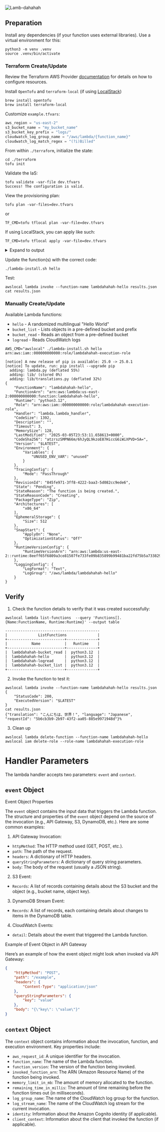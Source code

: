 ![Lamb-dahahah](./header.webp "Lamb-dahahah")

## Preparation

Install any dependencies (if your function uses external libraries). Use a virtual environment for this:

```
python3 -m venv .venv
source .venv/bin/activate
```

### Terraform Create/Update

Review the Terraform AWS Provider [documentation](https://registry.terraform.io/providers/hashicorp/aws/latest/docs) for details on how to configure resources.

Install `OpenTofu` and `terraform-local` (if using [LocalStack](https://www.localstack.cloud/))
```shell
brew install opentofu
brew install terraform-local
```

Customize `example.tfvars`:
```terraform
aws_region = "us-east-2"
s3_bucket_name = "my_bucket_name"
s3_bucket_key_prefix = "logs/"
cloudwatch_log_group_name = "/aws/lambda/{function_name}"
cloudwatch_log_match_regex = "(?i)Billed"
```

From within `./terraform`, initialize the state:
```shell
cd ./terraform
tofu init
```

Validate the IaS:
```shell
tofu validate -var-file dev.tfvars
Success! The configuration is valid.
```

View the provisioning plan:
```shell
tofu plan -var-files=dev.tfvars
```

or 

```shell
TF_CMD=tofu tflocal plan -var-file=dev.tfvars
```

If using LocalStack, you can apply like such:
```shell
TF_CMD=tofu tflocal apply -var-file=dev.tfvars
```

<details>
  <summary>Expand to output</summary>

```shell
module.lambdas.data.archive_file.lambda_zip: Reading...
module.lambdas.data.archive_file.lambda_zip: Read complete after 0s [id=9e3a86ffbe84d62d4991d3ec98129bc938f30eac]

OpenTofu used the selected providers to generate the following execution plan. Resource actions are indicated with the following symbols:
  + create

OpenTofu will perform the following actions:

  # module.iam_roles.aws_iam_role.lambda_role will be created
  + resource "aws_iam_role" "lambda_role" {
      + arn                   = (known after apply)
      + assume_role_policy    = jsonencode(
            {
              + Statement = [
                  + {
                      + Action    = "sts:AssumeRole"
                      + Effect    = "Allow"
                      + Principal = {
                          + Service = "lambda.amazonaws.com"
                        }
                    },
                ]
              + Version   = "2012-10-17"
            }
        )
      + create_date           = (known after apply)
      + force_detach_policies = false
      + id                    = (known after apply)
      + managed_policy_arns   = (known after apply)
      + max_session_duration  = 3600
      + name                  = "portfolio-lambdahahah-lambda-role"
      + name_prefix           = (known after apply)
      + path                  = "/"
      + tags                  = {
          + "App"         = "Lambdahahah"
          + "AppGroup"    = "Portfolio"
          + "Environment" = "dev"
          + "Owner"       = "John Manko"
          + "Repo"        = "lamb-dahahah"
        }
      + tags_all              = {
          + "App"         = "Lambdahahah"
          + "AppGroup"    = "Portfolio"
          + "Environment" = "dev"
          + "Owner"       = "John Manko"
          + "Repo"        = "lamb-dahahah"
        }
      + unique_id             = (known after apply)

      + inline_policy (known after apply)
    }

  # module.lambdas.module.bucket_list_lambda.aws_lambda_function.lambda_function will be created
  + resource "aws_lambda_function" "lambda_function" {
      + architectures                  = (known after apply)
      + arn                            = (known after apply)
      + code_sha256                    = (known after apply)
      + filename                       = "./lambda.zip"
      + function_name                  = "lambdahahah-bucket_list"
      + handler                        = "lambda.lambda_handler"
      + id                             = (known after apply)
      + invoke_arn                     = (known after apply)
      + last_modified                  = (known after apply)
      + memory_size                    = 128
      + package_type                   = "Zip"
      + publish                        = false
      + qualified_arn                  = (known after apply)
      + qualified_invoke_arn           = (known after apply)
      + reserved_concurrent_executions = -1
      + role                           = (known after apply)
      + runtime                        = "python3.12"
      + signing_job_arn                = (known after apply)
      + signing_profile_version_arn    = (known after apply)
      + skip_destroy                   = false
      + source_code_hash               = "o9Q3GTobgPf881UpTgn33oi65MnFCYZjG0ZcSDZ0xm4="
      + source_code_size               = (known after apply)
      + tags                           = {
          + "App"         = "Lambdahahah"
          + "AppGroup"    = "Portfolio"
          + "Environment" = "dev"
          + "Owner"       = "John Manko"
          + "Repo"        = "lamb-dahahah"
        }
      + tags_all                       = {
          + "App"         = "Lambdahahah"
          + "AppGroup"    = "Portfolio"
          + "Environment" = "dev"
          + "Owner"       = "John Manko"
          + "Repo"        = "lamb-dahahah"
        }
      + timeout                        = 3
      + version                        = (known after apply)

      + environment {
          + variables = {
              + "BUCKET_KEY_PREFIX" = "logs/"
              + "BUCKET_NAME"       = "com.johnmanko.portfolio.lambdahahah"
            }
        }

      + ephemeral_storage (known after apply)

      + logging_config (known after apply)

      + tracing_config (known after apply)
    }

  # module.lambdas.module.bucket_read_lambda.aws_lambda_function.lambda_function will be created
  + resource "aws_lambda_function" "lambda_function" {
      + architectures                  = (known after apply)
      + arn                            = (known after apply)
      + code_sha256                    = (known after apply)
      + filename                       = "./lambda.zip"
      + function_name                  = "lambdahahah-bucket_read"
      + handler                        = "lambda.lambda_handler"
      + id                             = (known after apply)
      + invoke_arn                     = (known after apply)
      + last_modified                  = (known after apply)
      + memory_size                    = 128
      + package_type                   = "Zip"
      + publish                        = false
      + qualified_arn                  = (known after apply)
      + qualified_invoke_arn           = (known after apply)
      + reserved_concurrent_executions = -1
      + role                           = (known after apply)
      + runtime                        = "python3.12"
      + signing_job_arn                = (known after apply)
      + signing_profile_version_arn    = (known after apply)
      + skip_destroy                   = false
      + source_code_hash               = "o9Q3GTobgPf881UpTgn33oi65MnFCYZjG0ZcSDZ0xm4="
      + source_code_size               = (known after apply)
      + tags                           = {
          + "App"         = "Lambdahahah"
          + "AppGroup"    = "Portfolio"
          + "Environment" = "dev"
          + "Owner"       = "John Manko"
          + "Repo"        = "lamb-dahahah"
        }
      + tags_all                       = {
          + "App"         = "Lambdahahah"
          + "AppGroup"    = "Portfolio"
          + "Environment" = "dev"
          + "Owner"       = "John Manko"
          + "Repo"        = "lamb-dahahah"
        }
      + timeout                        = 3
      + version                        = (known after apply)

      + environment {
          + variables = {
              + "BUCKET_NAME" = "com.johnmanko.portfolio.lambdahahah"
            }
        }

      + ephemeral_storage (known after apply)

      + logging_config (known after apply)

      + tracing_config (known after apply)
    }

  # module.lambdas.module.hello_lambda.aws_lambda_function.lambda_function will be created
  + resource "aws_lambda_function" "lambda_function" {
      + architectures                  = (known after apply)
      + arn                            = (known after apply)
      + code_sha256                    = (known after apply)
      + filename                       = "./lambda.zip"
      + function_name                  = "lambdahahah-hello"
      + handler                        = "lambda.lambda_handler"
      + id                             = (known after apply)
      + invoke_arn                     = (known after apply)
      + last_modified                  = (known after apply)
      + memory_size                    = 128
      + package_type                   = "Zip"
      + publish                        = false
      + qualified_arn                  = (known after apply)
      + qualified_invoke_arn           = (known after apply)
      + reserved_concurrent_executions = -1
      + role                           = (known after apply)
      + runtime                        = "python3.12"
      + signing_job_arn                = (known after apply)
      + signing_profile_version_arn    = (known after apply)
      + skip_destroy                   = false
      + source_code_hash               = "o9Q3GTobgPf881UpTgn33oi65MnFCYZjG0ZcSDZ0xm4="
      + source_code_size               = (known after apply)
      + tags                           = {
          + "App"         = "Lambdahahah"
          + "AppGroup"    = "Portfolio"
          + "Environment" = "dev"
          + "Owner"       = "John Manko"
          + "Repo"        = "lamb-dahahah"
        }
      + tags_all                       = {
          + "App"         = "Lambdahahah"
          + "AppGroup"    = "Portfolio"
          + "Environment" = "dev"
          + "Owner"       = "John Manko"
          + "Repo"        = "lamb-dahahah"
        }
      + timeout                        = 3
      + version                        = (known after apply)

      + environment {
          + variables = {
              + "NOT_USED" = "NOT_USED"
            }
        }

      + ephemeral_storage (known after apply)

      + logging_config (known after apply)

      + tracing_config (known after apply)
    }

  # module.lambdas.module.logread_lambda.aws_lambda_function.lambda_function will be created
  + resource "aws_lambda_function" "lambda_function" {
      + architectures                  = (known after apply)
      + arn                            = (known after apply)
      + code_sha256                    = (known after apply)
      + filename                       = "./lambda.zip"
      + function_name                  = "lambdahahah-logread"
      + handler                        = "lambda.lambda_handler"
      + id                             = (known after apply)
      + invoke_arn                     = (known after apply)
      + last_modified                  = (known after apply)
      + memory_size                    = 128
      + package_type                   = "Zip"
      + publish                        = false
      + qualified_arn                  = (known after apply)
      + qualified_invoke_arn           = (known after apply)
      + reserved_concurrent_executions = -1
      + role                           = (known after apply)
      + runtime                        = "python3.12"
      + signing_job_arn                = (known after apply)
      + signing_profile_version_arn    = (known after apply)
      + skip_destroy                   = false
      + source_code_hash               = "o9Q3GTobgPf881UpTgn33oi65MnFCYZjG0ZcSDZ0xm4="
      + source_code_size               = (known after apply)
      + tags                           = {
          + "App"         = "Lambdahahah"
          + "AppGroup"    = "Portfolio"
          + "Environment" = "dev"
          + "Owner"       = "John Manko"
          + "Repo"        = "lamb-dahahah"
        }
      + tags_all                       = {
          + "App"         = "Lambdahahah"
          + "AppGroup"    = "Portfolio"
          + "Environment" = "dev"
          + "Owner"       = "John Manko"
          + "Repo"        = "lamb-dahahah"
        }
      + timeout                        = 3
      + version                        = (known after apply)

      + environment {
          + variables = {
              + "LOG_GROUP_NAME" = "/aws/lambda/lambdahahah_hello"
              + "REGEX_PATTERN"  = "(?i)Billed"
            }
        }

      + ephemeral_storage (known after apply)

      + logging_config (known after apply)

      + tracing_config (known after apply)
    }

Plan: 5 to add, 0 to change, 0 to destroy.

Changes to Outputs:
  + lambda_bucket_list_lambda_function_arn  = (known after apply)
  + lambda_bucket_list_lambda_function_name = "lambdahahah-bucket_list"
  + lambda_bucket_read_lambda_function_arn  = (known after apply)
  + lambda_bucket_read_lambda_function_name = "lambdahahah-bucket_read"
  + lambda_hello_lambda_function_arn        = (known after apply)
  + lambda_hello_lambda_function_name       = "lambdahahah-hello"
  + lambda_logread_lambda_function_arn      = (known after apply)
  + lambda_logread_lambda_function_name     = "lambdahahah-logread"
  + lambda_role_arn                         = (known after apply)

Do you want to perform these actions?
  OpenTofu will perform the actions described above.
  Only 'yes' will be accepted to approve.

  Enter a value: yes 

module.iam_roles.aws_iam_role.lambda_role: Creating...
module.iam_roles.aws_iam_role.lambda_role: Creation complete after 0s [id=portfolio-lambdahahah-lambda-role]
module.lambdas.module.hello_lambda.aws_lambda_function.lambda_function: Creating...
module.lambdas.module.logread_lambda.aws_lambda_function.lambda_function: Creating...
module.lambdas.module.bucket_list_lambda.aws_lambda_function.lambda_function: Creating...
module.lambdas.module.bucket_read_lambda.aws_lambda_function.lambda_function: Creating...
module.lambdas.module.bucket_read_lambda.aws_lambda_function.lambda_function: Creation complete after 5s [id=lambdahahah-bucket_read]
module.lambdas.module.hello_lambda.aws_lambda_function.lambda_function: Still creating... [10s elapsed]
module.lambdas.module.logread_lambda.aws_lambda_function.lambda_function: Still creating... [10s elapsed]
module.lambdas.module.bucket_list_lambda.aws_lambda_function.lambda_function: Still creating... [10s elapsed]
module.lambdas.module.hello_lambda.aws_lambda_function.lambda_function: Creation complete after 10s [id=lambdahahah-hello]
module.lambdas.module.logread_lambda.aws_lambda_function.lambda_function: Creation complete after 16s [id=lambdahahah-logread]
module.lambdas.module.bucket_list_lambda.aws_lambda_function.lambda_function: Still creating... [20s elapsed]
module.lambdas.module.bucket_list_lambda.aws_lambda_function.lambda_function: Creation complete after 21s [id=lambdahahah-bucket_list]

Apply complete! Resources: 5 added, 0 changed, 0 destroyed.

Outputs:

lambda_bucket_list_lambda_function_arn = "arn:aws:lambda:us-east-2:000000000000:function:lambdahahah-bucket_list"
lambda_bucket_list_lambda_function_name = "lambdahahah-bucket_list"
lambda_bucket_read_lambda_function_arn = "arn:aws:lambda:us-east-2:000000000000:function:lambdahahah-bucket_read"
lambda_bucket_read_lambda_function_name = "lambdahahah-bucket_read"
lambda_hello_lambda_function_arn = "arn:aws:lambda:us-east-2:000000000000:function:lambdahahah-hello"
lambda_hello_lambda_function_name = "lambdahahah-hello"
lambda_logread_lambda_function_arn = "arn:aws:lambda:us-east-2:000000000000:function:lambdahahah-logread"
lambda_logread_lambda_function_name = "lambdahahah-logread"
lambda_role_arn = "arn:aws:iam::000000000000:role/portfolio-lambdahahah-lambda-role"
```
</details>

Update the function(s) with the correct code:
```shell
./lambda-install.sh hello
```

Test:
```shell
awslocal lambda invoke --function-name lambdahahah-hello results.json
cat results.json
```

### Manually Create/Update

Available Lambda functions:

* `hello` - A randomized multilingual "Hello World"
* `bucket_list` - Lists objects in a pre-defined bucket and prefix
* `bucket_read` - Reads an object from a pre-defined bucket
* `logread` - Reads CloudWatch logs 

```shell
AWS_CMD="awslocal" ./lambda-install.sh hello
arn:aws:iam::000000000000:role/lambdahahah-execution-role

[notice] A new release of pip is available: 25.0 -> 25.0.1
[notice] To update, run: pip install --upgrade pip
  adding: lambda.py (deflated 55%)
  adding: lib/ (stored 0%)
  adding: lib/translations.py (deflated 32%)
{
    "FunctionName": "lambdahahah-hello",
    "FunctionArn": "arn:aws:lambda:us-east-2:000000000000:function:lambdahahah-hello",
    "Runtime": "python3.12",
    "Role": "arn:aws:iam::000000000000:role/lambdahahah-execution-role",
    "Handler": "lambda.lambda_handler",
    "CodeSize": 1392,
    "Description": "",
    "Timeout": 3,
    "MemorySize": 128,
    "LastModified": "2025-03-05T23:53:11.658613+0000",
    "CodeSha256": "atzrszSMPN66m/6hJyQL9kzoE87HiccG6iWiXPVD+5A=",
    "Version": "$LATEST",
    "Environment": {
        "Variables": {
            "UNUSED_ENV_VAR": "unused"
        }
    },
    "TracingConfig": {
        "Mode": "PassThrough"
    },
    "RevisionId": "845fe971-3ff8-4222-baa3-5d082cc9ede6",
    "State": "Pending",
    "StateReason": "The function is being created.",
    "StateReasonCode": "Creating",
    "PackageType": "Zip",
    "Architectures": [
        "x86_64"
    ],
    "EphemeralStorage": {
        "Size": 512
    },
    "SnapStart": {
        "ApplyOn": "None",
        "OptimizationStatus": "Off"
    },
    "RuntimeVersionConfig": {
        "RuntimeVersionArn": "arn:aws:lambda:us-east-2::runtime:8eeff65f6809a3ce81507fe733fe09b835899b99481ba22fd75b5a7338290ec1"
    },
    "LoggingConfig": {
        "LogFormat": "Text",
        "LogGroup": "/aws/lambda/lambdahahah-hello"
    }
}
```

## Verify

1. Check the function details to verify that it was created successfully:

```shell
awslocal lambda list-functions  --query 'Functions[].{Name:FunctionName, Runtime:Runtime}' --output table

-------------------------------------------
|              ListFunctions              |
+--------------------------+--------------+
|           Name           |   Runtime    |
+--------------------------+--------------+
|  lambdahahah-bucket_read |  python3.12  |
|  lambdahahah-hello       |  python3.12  |
|  lambdahahah-logread     |  python3.12  |
|  lambdahahah-bucket_list |  python3.12  |
+--------------------------+--------------+
```

2. Invoke the function to test it:

```shell
awslocal lambda invoke --function-name lambdahahah-hello results.json
{
    "StatusCode": 200,
    "ExecutedVersion": "$LATEST"
}
cat results.json
{"translation": "こんにちは、世界！", "language": "Japanese", "requestId": "5b6cb3b9-2b97-43f2-aa05-885e9971948d"}%
```

3. Clean up

```shell
awslocal lambda delete-function --function-name lambdahahah-hello
awslocal iam delete-role --role-name lambdahahah-execution-role
```

# Handler Parameters

The lambda handler accepts two parameters: `event` and `context`.

## `event` Object

Event Object Properties

The `event` object contains the input data that triggers the Lambda function. The structure and properties of the `event` object depend on the source of the invocation (e.g., API Gateway, S3, DynamoDB, etc.). Here are some common examples:

1. API Gateway Invocation:

* `httpMethod`: The HTTP method used (GET, POST, etc.).
* `path`: The path of the request.
* `headers`: A dictionary of HTTP headers.
* `queryStringParameters`: A dictionary of query string parameters.
* `body`: The body of the request (usually a JSON string).

2. S3 Event:

* `Records`: A list of records containing details about the S3 bucket and the object (e.g., bucket name, object key).

3. DynamoDB Stream Event:

* `Records`: A list of records, each containing details about changes to items in the DynamoDB table.

4. CloudWatch Events:

* `detail`: Details about the event that triggered the Lambda function.

Example of Event Object in API Gateway

Here’s an example of how the event object might look when invoked via API Gateway:

```json
{
    "httpMethod": "POST",
    "path": "/example",
    "headers": {
        "Content-Type": "application/json"
    },
    "queryStringParameters": {
        "key": "value"
    },
    "body": "{\"key\": \"value\"}"
}
```

## `context` Object

The `context` object contains information about the invocation, function, and execution environment. Key properties include:

* `aws_request_id`: A unique identifier for the invocation.
* `function_name`: The name of the Lambda function.
* `function_version`: The version of the function being invoked.
* `invoked_function_arn`: The ARN (Amazon Resource Name) of the function being invoked.
* `memory_limit_in_mb`: The amount of memory allocated to the function.
* `remaining_time_in_millis`: The amount of time remaining before the function times out (in milliseconds).
* `log_group_name`: The name of the CloudWatch log group for the function.
* `log_stream_name`: The name of the CloudWatch log stream for the current invocation.
* `identity`: Information about the Amazon Cognito identity (if applicable).
* `client_context`: Information about the client that invoked the function (if applicable).
